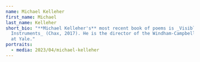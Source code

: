 ```yaml
---
name: Michael Kelleher
first_name: Michael
last_name: Kelleher
short_bio: "**Michael Kelleher's** most recent book of poems is _Visible
  Instruments_ (Chax, 2017). He is the director of the Windham-Campbell Prizes
  at Yale."
portraits:
  - media: 2023/04/michael-kelleher
---
```

